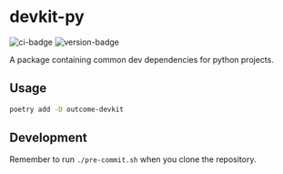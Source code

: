 # devkit-py
![ci-badge](https://github.com/outcome-co/devkit-py/workflows/Release/badge.svg?branch=v3.3.5) ![version-badge](https://img.shields.io/badge/version-3.3.5-brightgreen)

A package containing common dev dependencies for python projects.

## Usage

```sh
poetry add -D outcome-devkit
```

## Development

Remember to run `./pre-commit.sh` when you clone the repository.
